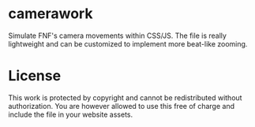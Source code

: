 # camerawork

Simulate FNF's camera movements within CSS/JS. The file is really lightweight and can be customized to implement more beat-like zooming.

# License

This work is protected by copyright and cannot be redistributed without authorization. You are however allowed to use this free of charge and include the file in your website assets.
